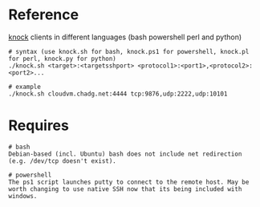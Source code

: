 # Reference
[knock](https://github.com/jvinet/knock) clients in different languages (bash powershell perl and python)

```
# syntax (use knock.sh for bash, knock.ps1 for powershell, knock.pl for perl, knock.py for python)
./knock.sh <target>:<targetsshport> <protocol1>:<port1>,<protocol2>:<port2>...

# example
./knock.sh cloudvm.chadg.net:4444 tcp:9876,udp:2222,udp:10101
```

# Requires
```
# bash
Debian-based (incl. Ubuntu) bash does not include net redirection (e.g. /dev/tcp doesn't exist).

# powershell
The ps1 script launches putty to connect to the remote host. May be worth changing to use native SSH now that its being included with windows.
```
